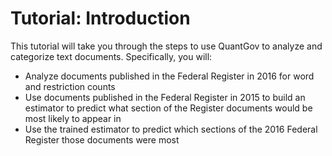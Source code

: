 # Tutorial: Introduction

This tutorial will take you through the steps to use QuantGov to analyze and
categorize text documents. Specifically, you will:

-   Analyze documents published in the Federal Register in 2016 for word and
    restriction counts
-   Use documents published in the Federal Register in 2015 to build an
    estimator to predict what section of the Register documents would be most
    likely to appear in
-   Use the trained estimator to predict which sections of the 2016 Federal
    Register those documents were most

